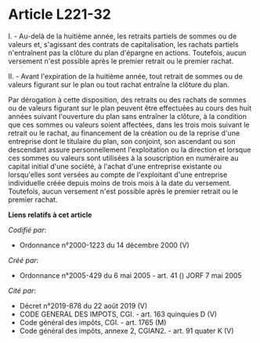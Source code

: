 # Article L221-32

I. - Au-delà de la huitième année, les retraits partiels de sommes ou de valeurs et, s'agissant des contrats de
capitalisation, les rachats partiels n'entraînent pas la clôture du plan d'épargne en actions. Toutefois, aucun versement
n'est possible après le premier retrait ou le premier rachat.

II. - Avant l'expiration de la huitième année, tout retrait de sommes ou de valeurs figurant sur le plan ou tout rachat
entraîne la clôture du plan.

Par dérogation à cette disposition, des retraits ou des rachats de sommes ou de valeurs figurant sur le plan peuvent être
effectuées au cours des huit années suivant l'ouverture du plan sans entraîner la clôture, à la condition que ces sommes ou
valeurs soient affectées, dans les trois mois suivant le retrait ou le rachat, au financement de la création ou de la reprise
d'une entreprise dont le titulaire du plan, son conjoint, son ascendant ou son descendant assure personnellement
l'exploitation ou la direction et lorsque ces sommes ou valeurs sont utilisées à la souscription en numéraire au capital
initial d'une société, à l'achat d'une entreprise existante ou lorsqu'elles sont versées au compte de l'exploitant d'une
entreprise individuelle créée depuis moins de trois mois à la date du versement. Toutefois, aucun versement n'est possible
après le premier retrait ou le premier rachat.

**Liens relatifs à cet article**

_Codifié par_:

  - Ordonnance n°2000-1223 du 14 décembre 2000 (V)

_Créé par_:

  - Ordonnance n°2005-429 du 6 mai 2005 - art. 41 () JORF 7 mai 2005

_Cité par_:

  - Décret n°2019-878 du 22 août 2019 (V)
  - CODE GENERAL DES IMPOTS, CGI. - art. 163 quinquies D (V)
  - Code général des impôts, CGI. - art. 1765 (M)
  - Code général des impôts, annexe 2, CGIAN2. - art. 91 quater K (V)

